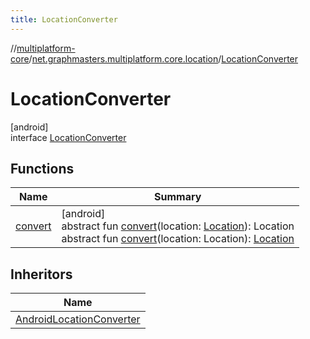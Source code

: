 ```yaml
---
title: LocationConverter
---
```

//[multiplatform-core](../../../index.html)/[net.graphmasters.multiplatform.core.location](../index.html)/[LocationConverter](index.html)



# LocationConverter



[android]\
interface [LocationConverter](index.html)



## Functions


| Name | Summary |
|---|---|
| [convert](convert.html) | [android]<br>abstract fun [convert](convert.html)(location: [Location](https://developer.android.com/reference/kotlin/android/location/Location.html)): Location<br>abstract fun [convert](convert.html)(location: Location): [Location](https://developer.android.com/reference/kotlin/android/location/Location.html) |


## Inheritors


| Name |
|---|
| [AndroidLocationConverter](../-android-location-converter/index.html) |


